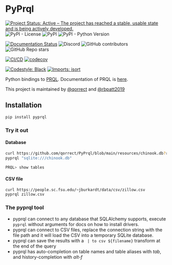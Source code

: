 # PyPrql

[![Project Status: Active – The project has reached a stable, usable state and is being actively developed.](https://www.repostatus.org/badges/latest/active.svg)](https://www.repostatus.org/#active)
![PyPI - License](https://img.shields.io/pypi/l/pyprql)
![PyPI](https://img.shields.io/pypi/v/pyprql)
![PyPI - Python Version](https://img.shields.io/pypi/pyversions/pyprql)

[![Documentation Status](https://readthedocs.org/projects/pyprql/badge/?version=latest)](https://pyprql.readthedocs.io/en/latest/?badge=latest)
![Discord](https://img.shields.io/discord/936728116712316989)
![GitHub contributors](https://img.shields.io/github/contributors/prql/pyprql)
![GitHub Repo stars](https://img.shields.io/github/stars/prql/pyprql)

[![CI/CD](https://github.com/prql/PyPrql/actions/workflows/cicd.yaml/badge.svg?branch=main)](https://github.com/prql/PyPrql/actions/workflows/cicd.yaml)
[![codecov](https://codecov.io/gh/prql/PyPrql/branch/main/graph/badge.svg?token=C6J2UI7FR5)](https://codecov.io/gh/prql/PyPrql)

[![Codestyle: Black](https://img.shields.io/badge/code%20style-black-000000.svg)](https://github.com/psf/black)
[![Imports: isort](https://img.shields.io/badge/%20imports-isort-%231674b1?style=flat&labelColor=ef8336)](https://pycqa.github.io/isort/)

Python bindings to [PRQL][prql].  Documentation of PRQL is [here][prql_docs].

This project is maintained by [@qorrect](https://github.com/qorrect/) and [@rbpatt2019](https://github.com/rbpatt2019)

## Installation

```bash
pip install pyprql
```

### Try it out

#### Database

```bash
curl https://github.com/qorrect/PyPrql/blob/main/resources/chinook.db?raw=true -o chinook.db
pyprql "sqlite:///chinook.db"

PRQL> show tables
```

#### CSV file

```bash
curl https://people.sc.fsu.edu/~jburkardt/data/csv/zillow.csv
pyprql zillow.csv
```

### The pyprql tool

* pyprql can connect to any database that SQLAlchemy supports, execute `pyprql` without arguments for docs on how to install drivers.
* pyprql can connect to CSV files,  replace the connection string with the file path and it will load the CSV into a temporary SQLite database.
* pyprql can save the results with a ` | to csv ${filename}` transform at the end of the query
* pyprql has auto-completion on table names and table aliases with _tab_, and history-completion with _alt-f_

[prql]: https://github.com/prql/prql
[prql_docs]: https://lang.prql.builders/introduction.html
